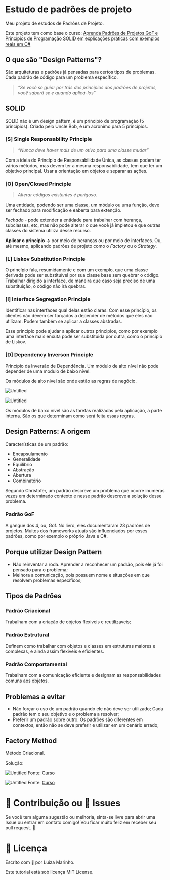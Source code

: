 # Estudo de padrões de projeto
Meu projeto de estudos de Padrões de Projeto.

Este projeto tem como base o curso:
[Aprenda Padrões de Projetos GoF e Princípios de Programação SOLID em explicações práticas com exemplos reais em C#](https://www.udemy.com/course/curso-design-patterns-csharp/?couponCode=2021PM25)



## O que são "Design Patterns"?
São arquiteturas e padrões já pensadas para certos tipos de problemas. Cada padrão de código para um problema específico.

> *“Se você se guiar por trás dos principios dos padrões de projetos, você saberá se e quando aplicá-los”*
> 

## SOLID

SOLID não é um design pattern, é um princípio de programação (5 princípios). Criado pelo Uncle Bob, é um acrônimo para 5 princípios.

### [S] Single Responsability Principle

> *“Nunca deve haver mais de um otivo para uma classe mudar”*
> 

Com a ideia do Princípio de Responsabilidade Única, as classes podem ter vários métodos, mas devem ter a mesma responsabilidade, tem que ter um objetivo principal. Usar a orientação em objetos e separar as ações.

### [O] Open/Closed Principle

> *Alterar códigos existentes é perigoso.*
> 

Uma entidade, podendo ser uma classe, um módulo ou uma função, deve ser fechado para modificação e eaberta para extenção. 

*Fechado* - pode extender a entidade para trabalhar com herança, subclasses, etc, mas não pode alterar o que você já impletou e que outras classes do sistema utiliza desse recurso.

**Aplicar o principio** **→** por meio de heranças ou por meio de interfaces. Ou, até mesmo, aplicando padrões de projeto como o *Factory* ou o *Strategy*.

### [L] Liskov Substitution Principle

O princípio fala, resumidamente e com um exemplo, que uma classe derivada pode ser substituível por sua classe base sem quebrar o código. Trabalhar dirigido a interface, de maneira que caso seja preciso de uma substituição, o código não irá quebrar.

### [I] Interface Segregation Principle

Identificar nas interfaces qual delas estão claras. Com esse princípio, os clientes não devem ser forçados a depender de métodos que eles não utilizam. Podem também se aplicar a classes abstradas.

Esse princípio pode ajudar a aplicar outros principios, como por exemplo uma interface mais enxuta pode ser substituida por outra, como o principio de Liskov.

### [D] Dependency Inverson Principle

Princípio da Inversão de Dependência. Um módulo de alto nível não pode depender de uma modulo de baixo nível. 

Os módulos de alto nivel são onde estão as regras de negócio. 

![Untitled](design-patterns-study/doc/image1.png)

![Untitled](design-patterns-study/doc/image2.png)

Os módulos de baixo nível são as tarefas realizadas pela aplicação, a parte interna. São os que determinam como será feita essas regras.

## Design Patterns: A origem

Características de um padrão:

- Encapsulamento
- Generalidade
- Equilíbrio
- Abstração
- Abertura
- Combinatório

Segundo Christofer, um padrão descreve um problema que ocorre inumeras vezes em determinado contexto e nesse padrão descreve a solução desse problema.

### Padrão GoF

A gangue dos 4, ou, Gof. No livro, eles documentaram 23 padrões de projetos. Muitos dos frameworks atuais são influenciados por esses padrões, como por exemplo o próprio Java e C#.

## Porque utilizar Design Pattern

- Não reinventar a roda. Aprender a reconhecer um padrão, pois ele já foi pensado para o problema;
- Melhora a comunicação, pois possuem nome e situações em que resolvem problemas específicos;

## Tipos de Padrões

### Padrão Criacional

Trabalham com a criação de objetos flexiveis e reutilizaveis;

### Padrão Estrutural

Definem como trabalhar com objetos e classes em estruturas maiores e complexas, e ainda assim flexiveis e eficientes.

### Padrão Comportamental

Trabalham com a comunicação eficiente e designam as responsabilidades comuns aos objetos.

## Problemas a evitar

- Não forçar o uso de um padrão quando ele não deve ser utilizado; Cada padrão tem o seu objetivo e o problema a resolver;
- Preferir um padrão sobre outro. Os padrões são diferentes em contextos, então não se deve preferir e utilizar em um cenário errado;

## Factory Method

Método Criacional. 

Solução: 

![Untitled](design-patterns-study/doc/image3.png)
Fonte: [Curso](https://www.udemy.com/course/curso-design-patterns-csharp/?couponCode=2021PM25)

![Untitled](design-patterns-study/doc/image4.png)
Fonte: [Curso](https://www.udemy.com/course/curso-design-patterns-csharp/?couponCode=2021PM25)

# 🦾 Contribuição ou 🐞 Issues
Se você tem alguma sugestão ou melhoria, sinta-se livre para abrir uma Issue ou entrar em contato comigo! Vou ficar muito feliz em receber seu pull request. 🥰

# 📃 Licença
Escrito com 💙 por Luiza Marinho.

Este tutorial está sob licença MIT License.
